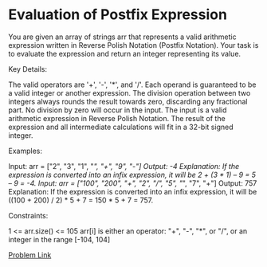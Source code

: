 # Evaluation of Postfix Expression

You are given an array of strings arr that represents a valid arithmetic expression written in Reverse Polish Notation (Postfix Notation). Your task is to evaluate the expression and return an integer representing its value.

Key Details:

The valid operators are '+', '-', '*', and '/'.
Each operand is guaranteed to be a valid integer or another expression.
The division operation between two integers always rounds the result towards zero, discarding any fractional part.
No division by zero will occur in the input.
The input is a valid arithmetic expression in Reverse Polish Notation.
The result of the expression and all intermediate calculations will fit in a 32-bit signed integer.

Examples:

Input: arr = ["2", "3", "1", "*", "+", "9", "-"]
Output: -4
Explanation: If the expression is converted into an infix expression, it will be 2 + (3 * 1) – 9 = 5 – 9 = -4.
Input: arr = ["100", "200", "+", "2", "/", "5", "*", "7", "+"]
Output: 757
Explanation: If the expression is converted into an infix expression, it will be ((100 + 200) / 2) * 5 + 7  = 150 * 5 + 7 = 757.

Constraints:

1 <= arr.size() <= 105
arr[i] is either an operator: "+", "-", "*", or "/", or an integer in the range [-104, 104]

[Problem Link](https://www.geeksforgeeks.org/problems/evaluation-of-postfix-expression1735/1)